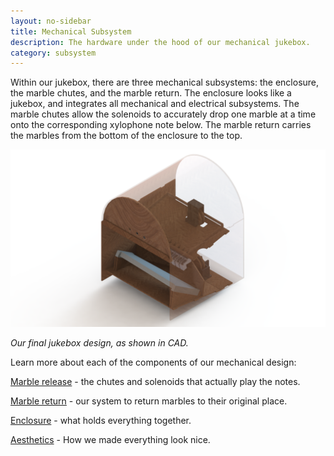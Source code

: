 ```yaml
---
layout: no-sidebar
title: Mechanical Subsystem
description: The hardware under the hood of our mechanical jukebox.
category: subsystem
---
```



Within our jukebox, there are three mechanical subsystems: the enclosure, the marble chutes, and the marble return. The enclosure looks like a jukebox, and integrates all mechanical and electrical subsystems. The marble chutes allow the solenoids to accurately drop one marble at a time onto the corresponding xylophone note below. The marble return carries the marbles from the bottom of the enclosure to the top.  


<img class="img-large" src="images/FinalRender2.png">

*Our final jukebox design, as shown in CAD.*


Learn more about each of the components of our mechanical design:

[Marble release](/PoEJukeboxHeroes/chutes) - the chutes and solenoids that actually play the notes.

[Marble return](/PoEJukeboxHeroes/marble_return) - our system to return marbles to their original place.

[Enclosure](/PoEJukeboxHeroes/enclosure) - what holds everything together.

[Aesthetics](/PoEJukeboxHeroes/aesthetics) - How we made everything look nice.
